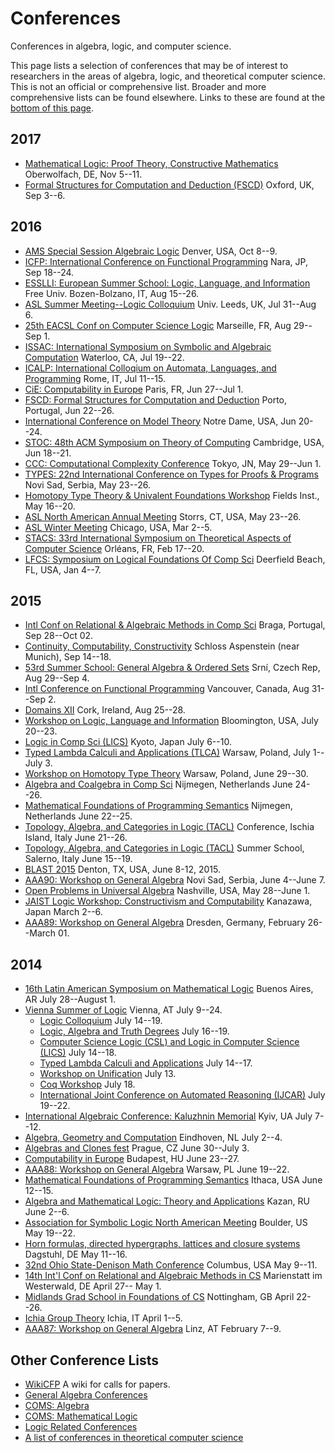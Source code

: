 # Conferences

Conferences in algebra, logic, and computer science.

This page lists a selection of conferences that may be of interest to 
researchers in the areas of algebra, logic, and theoretical computer science.
This is not an official or comprehensive list.
Broader and more comprehensive lists can be found elsewhere.
Links to these are found at the [bottom of this page](#other-conference-lists).

## 2017
+ [Mathematical Logic: Proof Theory, Constructive Mathematics](http://www.mfo.de/www/schedule/2017/all) Oberwolfach, DE, Nov 5--11.
+ [Formal Structures for Computation and Deduction (FSCD)](http://fscdconference.org/) Oxford, UK, Sep 3--6.

## 2016
+ [AMS Special Session Algebraic Logic](http://www.ams.org/meetings/sectional/2235_program_ss1.html#title) Denver, USA, Oct 8--9.  
+ [ICFP: International Conference on Functional Programming](http://conf.researchr.org/home/icfp-2016) Nara, JP, Sep 18--24.  
+ [ESSLLI: European Summer School: Logic, Language, and Information](http://esslli2016.unibz.it/) Free Univ. Bozen-Bolzano, IT, Aug 15--26.  
+ [ASL Summer Meeting--Logic Colloquium](http://www.lc2016.leeds.ac.uk/home.html) Univ. Leeds, UK, Jul 31--Aug 6.  
+ [25th EACSL Conf on Computer Science Logic](http://csl16.lif.univ-mrs.fr/) Marseille, FR, Aug 29--Sep 1.  
+ [ISSAC: International Symposium on Symbolic and Algebraic Computation](http://www.issac-symposium.org/2016/) Waterloo, CA, Jul 19--22.  
+ [ICALP: International Colloqium on Automata, Languages, and Programming](http://www.easyconferences.eu/icalp2016/index.html) Rome, IT, Jul 11--15.  
+ [CiE: Computability in Europe](https://lipn.univ-paris13.fr/CIE2016/index.php) Paris, FR, Jun 27--Jul 1.  
+ [FSCD: Formal Structures for Computation and Deduction](http://fscd2016.dcc.fc.up.pt/fscd2016/statement/) Porto, Portugal, Jun 22--26.  
+ [International Conference on Model Theory](https://www3.nd.edu/~cmnd/programs/cmnd2016/conference/index.html) Notre Dame, USA, Jun 20--24.  
+ [STOC: 48th ACM Symposium on Theory of Computing](http://acm-stoc.org/stoc2016/callforpapers.html) Cambridge, USA, Jun 18--21.  
+ [CCC: Computational Complexity Conference](http://www.al.ics.saitama-u.ac.jp/elc/ccc/) Tokyo, JN, May 29--Jun 1.  
+ [TYPES: 22nd International Conference on Types for Proofs & Programs](http://www.types2016.uns.ac.rs/) Novi Sad, Serbia, May 23--26.  
+ [Homotopy Type Theory & Univalent Foundations Workshop](http://www.fields.utoronto.ca/programs/scientific/15-16/homotopy-type/) Fields Inst., May 16--20.  
+ [ASL North American Annual Meeting](http://asl2016.logic.uconn.edu/) Storrs, CT, USA, May 23--26.  
+ [ASL Winter Meeting](http://www.apaonline.org/events/event_details.asp?id=322904) Chicago, USA, Mar 2--5.  
+ [STACS: 33rd International Symposium on Theoretical Aspects of Computer Science](http://www.stacs-conf.org/) Orléans, FR, Feb 17--20.  
+ [LFCS: Symposium on Logical Foundations Of Comp Sci](http://lfcs.info/) Deerfield Beach, FL, USA, Jan 4--7.

## 2015
+ [Intl Conf on Relational & Algebraic Methods in Comp Sci](http://ramics2015.di.uminho.pt/)
Braga, Portugal, Sep 28--Oct 02.  
+ [Continuity, Computability, Constructivity](http://www.cs.swan.ac.uk/ccc2015/) Schloss Aspenstein (near Munich), Sep 14--18.  
+ [53rd Summer School: General Algebra & Ordered Sets](http://www.karlin.mff.cuni.cz/~ssaos/) Srní, Czech Rep, Aug 29--Sep 4.  
+ [Intl Conference on Functional Programming](http://icfpconference.org/icfp2015/index.html) Vancouver, Canada, Aug 31--Sep 2.  
+ [Domains XII](http://booleconferences.ucc.ie/gbmsc2015/domainsxii) Cork, Ireland, Aug 25--28.  
+ [Workshop on Logic, Language and Information](http://www.indiana.edu/~iulg/wollic/index.htm) Bloomington, USA, July 20--23.  
+ [Logic in Comp Sci (LICS)](http://lics.rwth-aachen.de/lics15/) Kyoto, Japan July 6--10.  
+ [Typed Lambda Calculi and Applications (TLCA)](http://rdp15.mimuw.edu.pl/index.php?site=tlca) Warsaw, Poland, July 1--July 3.  
+ [Workshop on Homotopy Type Theory](http://hott-uf.gforge.inria.fr/) Warsaw, Poland, June 29--30.  
+ [Algebra and Coalgebra in Comp Sci](http://coalg.org/calco15/) Nijmegen, Netherlands June 24--26.  
+ [Mathematical Foundations of Programming Semantics](http://events.cs.bham.ac.uk/mfps31/?lang=en) Nijmegen, Netherlands June 22--25.  
+ [Topology, Algebra, and Categories in Logic (TACL)](http://logica.dmi.unisa.it/tacl/) Conference, Ischia Island, Italy June 21--26.  
+ [Topology, Algebra, and Categories in Logic (TACL)](http://logica.dmi.unisa.it/tacl/) Summer School, Salerno, Italy June 15--19.  
+ [BLAST 2015](http://math.unt.edu/BLAST2015%40UNT) Denton, TX, USA, June 8-12, 2015.  
+ [AAA90: Workshop on General Algebra](http://sites.dmi.uns.ac.rs/aaa90/) Novi Sad, Serbia, June 4--June 7.  
+ [Open Problems in Universal Algebra](http://www.math.vanderbilt.edu/~moorm10/shanks/) Nashville, USA, May 28--June 1.  
+ [JAIST Logic Workshop: Constructivism and Computability](http://www.jaist.ac.jp/is/labs/ishihara-lab/jlws2015/) Kanazawa, Japan March 2--6.  
+ [AAA89: Workshop on General Algebra](http://tu-dresden.de/die_tu_dresden/fakultaeten/fakultaet_mathematik_und_naturwissenschaften/fachrichtung_mathematik/institute/algebra/aaa89) Dresden, Germany, February 26--March 01.


## 2014
+ [16th Latin American Symposium on Mathematical Logic](http://www-2.dc.uba.ar/congresos/slalm2014/) Buenos Aires, AR July 28--August 1.  
+ [Vienna Summer of Logic](http://vsl2014.at/) Vienna, AT July 9--24.  
	- [Logic Colloquium](http://www.logic.at/lc2014/) July 14--19.  
	- [Logic, Algebra and Truth Degrees](http://www.logic.at/latd2014/) July 16--19.
    - [Computer Science Logic (CSL) and Logic in Computer Science (LICS)](http://lii.rwth-aachen.de/lics/csl-lics14/) July 14--18.  
    - [Typed Lambda Calculi and Applications](http://vsl2014.at/pages/RTATLCA-cfp.html) July 14--17.  
    - [Workshop on Unification](http://vsl2014.at/pages/UNIF-index.html) July 13.  
    - [Coq Workshop](http://vsl2014.at/pages/Coq-index.html) July 18.  
    - [International Joint Conference on Automated Reasoning (IJCAR)](http://cs.nyu.edu/ijcar2014/) July 19--22.  
+ [International Algebraic Conference: Kaluzhnin Memorial](http://kaluzhnin-conf.incarne.net/) Kyiv, UA July 7--12.  
+ [Algebra, Geometry and Computation](http://www.win.tue.nl/~hansc/agc2014/index.html) Eindhoven, NL July 2--4.  
+ [Algebras and Clones fest](http://www.karlin.mff.cuni.cz/~alc2014/) Prague, CZ June 30--July 3.  
+ [Computability in Europe](http://cie2014.inf.elte.hu/) Budapest, HU June 23--27.  
+ [AAA88: Workshop on General Algebra](http://www.jku.at/algebra/content/e176230/e176557/e213618) Warsaw, PL June 19--22.  
+ [Mathematical Foundations of Programming Semantics](http://www.cs.cornell.edu/Conferences/MFPS30/) Ithaca, USA June 12--15.  
+ [Algebra and Mathematical Logic: Theory and Applications](http://www.kpfu.ru/main_page?p_sub=25931) Kazan, RU June 2--6.  
+ [Association for Symbolic Logic North American Meeting](http://www.aslonline.org/asl_meetings.php) Boulder, US May 19--22.  
+ [Horn formulas, directed hypergraphs, lattices and closure systems](http://www.dagstuhl.de/14201) Dagstuhl, DE May 11--16.  
+ [32nd Ohio State-Denison Math Conference](http://www.math.osu.edu/conferences/denison32) Columbus, USA May 9--11.  
+ [14th Int'l Conf on Relational and Algebraic Methods in CS](http://math.chapman.edu/ramics2014/) Marienstatt im Westerwald, DE April 27-- May 1.  
+ [Midlands Grad School in Foundations of CS](http://www.cs.nott.ac.uk/~txa/mgs.2014/) Nottingham, GB April 22--26.   
+ [Ichia Group Theory](http://www.dipmat.unisa.it/ischiagrouptheory/) Ichia, IT April 1--5.  
+ [AAA87: Workshop on General Algebra](http://www.jku.at/algebra/content/e176230/e176557/e213625) Linz, AT February 7--9.  

## Other Conference Lists
+ [WikiCFP](http://www.wikicfp.com/cfp/) A wiki for calls for papers.  
+ [General Algebra Conferences](http://spot.colorado.edu/~kearnes/conf.html)
+ [COMS: Algebra](http://www.conference-service.com/conferences/algebra.html)
+ [COMS: Mathematical Logic](http://www.conference-service.com/conferences/logic.html)
+ [Logic Related Conferences](http://www2.informatik.hu-berlin.de/~lics/logic-confs/index.html)
+ [A list of conferences in theoretical computer science](http://cstheory.stackexchange.com/questions/7900/list-of-tcs-conferences-and-workshops)
<!-- + [Peter Jipsen's List](https://googledrive.com/host/0BxA1GnxVACojZWEtY0NCMzhSbjg/noteworthy.html) -->
